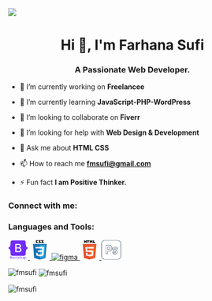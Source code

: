 <img src="[[https://drive.google.com/file/d/18POuecOOQzIVvtoxmID8IhmIQ0M8d7Em/view?usp=sharing](https://drive.google.com/file/d/18POuecOOQzIVvtoxmID8IhmIQ0M8d7Em/view?usp=sharing)](https://www.linkedin.com/in/farhana-sufi-068a7b77/overlay/background-image/)">
<h1 align="center">Hi 👋, I'm Farhana Sufi</h1>
<h3 align="center">A Passionate Web Developer.</h3>



- 🔭 I’m currently working on **Freelancee**

- 🌱 I’m currently learning **JavaScript-PHP-WordPress**

- 👯 I’m looking to collaborate on **Fiverr**

- 🤝 I’m looking for help with **Web Design & Development**

- 💬 Ask me about **HTML CSS**

- 📫 How to reach me **fmsufi@gmail.com**

- ⚡ Fun fact **I am Positive Thinker.**

<h3 align="left">Connect with me:</h3>
<p align="left">
</p>

<h3 align="left">Languages and Tools:</h3>
<p align="left"> <a href="https://getbootstrap.com" target="_blank" rel="noreferrer"> <img src="https://raw.githubusercontent.com/devicons/devicon/master/icons/bootstrap/bootstrap-plain-wordmark.svg" alt="bootstrap" width="40" height="40"/> </a> <a href="https://www.w3schools.com/css/" target="_blank" rel="noreferrer"> <img src="https://raw.githubusercontent.com/devicons/devicon/master/icons/css3/css3-original-wordmark.svg" alt="css3" width="40" height="40"/> </a> <a href="https://www.figma.com/" target="_blank" rel="noreferrer"> <img src="https://www.vectorlogo.zone/logos/figma/figma-icon.svg" alt="figma" width="40" height="40"/> </a> <a href="https://www.w3.org/html/" target="_blank" rel="noreferrer"> <img src="https://raw.githubusercontent.com/devicons/devicon/master/icons/html5/html5-original-wordmark.svg" alt="html5" width="40" height="40"/> </a> <a href="https://www.photoshop.com/en" target="_blank" rel="noreferrer"> <img src="https://raw.githubusercontent.com/devicons/devicon/master/icons/photoshop/photoshop-line.svg" alt="photoshop" width="40" height="40"/> </a> </p>

<p><img align="left" src="https://github-readme-stats.vercel.app/api/top-langs?username=fmsufi&show_icons=true&locale=en&layout=compact" alt="fmsufi" /></p>

<p>&nbsp;<img align="center" src="https://github-readme-stats.vercel.app/api?username=fmsufi&show_icons=true&locale=en" alt="fmsufi" /></p>

<p><img align="center" src="https://github-readme-streak-stats.herokuapp.com/?user=fmsufi&" alt="fmsufi" /></p>

